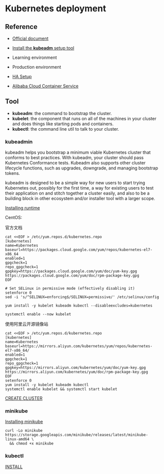 # Kubernetes deployment

## Reference
* [Official document](https://kubernetes.io/docs/home/)
* [Install the **kubeadm** setup tool](https://kubernetes.io/docs/setup/production-environment/tools/kubeadm/install-kubeadm/)
* Learning environment
* Production environment

* [HA Setup](https://kubernetes.io/docs/setup/production-environment/tools/kubeadm/ha-topology/)

* [Alibaba Cloud Container Service](https://help.aliyun.com/document_detail/86420.html)

## Tool
* **kubeadm**: the command to bootstrap the cluster.
* **kubelet**: the component that runs on all of the machines in your cluster and does things like starting pods and containers.
* **kubectl**: the command line util to talk to your cluster.

### kubeadmin

kubeadm helps you bootstrap a minimum viable Kubernetes cluster that conforms to best practices. With kubeadm, your cluster should pass Kubernetes Conformance tests. Kubeadm also supports other cluster lifecycle functions, such as upgrades, downgrade, and managing bootstrap tokens.

kubeadm is designed to be a simple way for new users to start trying Kubernetes out, possibly for the first time, a way for existing users to test their application on and stitch together a cluster easily, and also to be a building block in other ecosystem and/or installer tool with a larger scope.

[Installing runtime](https://kubernetes.io/docs/setup/production-environment/tools/kubeadm/install-kubeadm/)

CentOS:

官方文档
```
cat <<EOF > /etc/yum.repos.d/kubernetes.repo
[kubernetes]
name=Kubernetes
baseurl=https://packages.cloud.google.com/yum/repos/kubernetes-el7-x86_64
enabled=1
gpgcheck=1
repo_gpgcheck=1
gpgkey=https://packages.cloud.google.com/yum/doc/yum-key.gpg https://packages.cloud.google.com/yum/doc/rpm-package-key.gpg
EOF

# Set SELinux in permissive mode (effectively disabling it)
setenforce 0
sed -i 's/^SELINUX=enforcing$/SELINUX=permissive/' /etc/selinux/config

yum install -y kubelet kubeadm kubectl --disableexcludes=kubernetes

systemctl enable --now kubelet
```

使用阿里云开源镜像站
```
cat <<EOF > /etc/yum.repos.d/kubernetes.repo
[kubernetes]
name=Kubernetes
baseurl=https://mirrors.aliyun.com/kubernetes/yum/repos/kubernetes-el7-x86_64/
enabled=1
gpgcheck=1
repo_gpgcheck=1
gpgkey=https://mirrors.aliyun.com/kubernetes/yum/doc/yum-key.gpg https://mirrors.aliyun.com/kubernetes/yum/doc/rpm-package-key.gpg
EOF
setenforce 0
yum install -y kubelet kubeadm kubectl
systemctl enable kubelet && systemctl start kubelet
```






[CREATE CLUSTER](https://kubernetes.io/docs/setup/production-environment/tools/kubeadm/create-cluster-kubeadm/)

### minikube

[Installing minikube](https://kubernetes.io/docs/tasks/tools/install-minikube/)

```
curl -Lo minikube https://storage.googleapis.com/minikube/releases/latest/minikube-linux-amd64 \
  && chmod +x minikube
```

### kubectl

[INSTALL](https://kubernetes.io/docs/tasks/tools/install-kubectl/)

